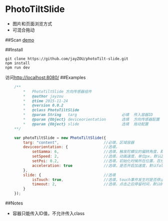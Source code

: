 # PhotoTiltSlide

 - 图片和页面浏览方式
 - 可混合拖动

##Scan
[demo][1]

##Install

    git clone https://github.com/jayZOU/photoTilt-slide.git
    npm install
    npm run dev
    
访问[http://localhost:8080/][2]
##Examples

```js
    /**
		*	PhotoTiltSlide 方向传感器组件
		*	@author jayzou
		*	@time 2015-11-24
		*	@version 0.0.2
		*	@class PhotoTiltSlide
		*	@param String	targ		            必填	传入容器ID
		*	@param {Object}	deviceorientation		选填	方向传感器配置
		*	@param {Object}	slide		            选填	拖动配置
	**/

    var photoTiltSlide = new PhotoTiltSlide({
		targ: "content",					//必填，区域容器
		deviceorientation: {				//选填，
			setGamma: 6,					//选填，触发陀螺仪的偏转角度，默认6
			setSpeed: 2,					//选填，动画速度，单位px，默认2
			setPoi: 0.2,					//选填，初始化时候所在位置，百分比，默认0.2
			acceleration: true				//选填，是否开启加速度，默认false
		},
		slide: {							//选填
			isTouch: true,					//选填，touch事件发生时是否停止deviceorientation，默认true
			timeout: 2,						//选填，点击之后停留时间，默认0
		}
	});

```
##Notes

 - 容器只能传入ID值，不允许传入class


	
	


  [1]: http://htmlpreview.github.io/?https://github.com/jayZOU/photoTilt-slide/blob/master/src/index.html
  [2]: http://localhost:8080/